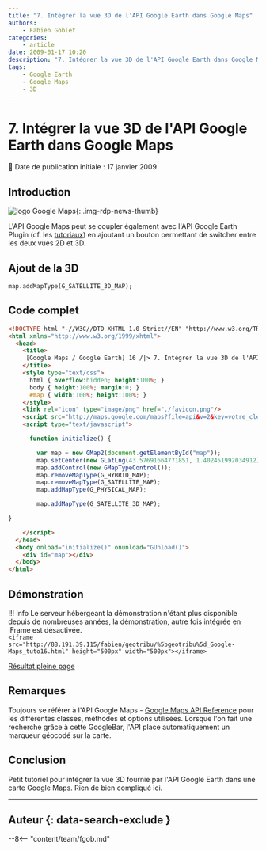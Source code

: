 ```yaml
---
title: "7. Intégrer la vue 3D de l'API Google Earth dans Google Maps"
authors:
    - Fabien Goblet
categories:
    - article
date: 2009-01-17 10:20
description: "7. Intégrer la vue 3D de l'API Google Earth dans Google Maps"
tags:
    - Google Earth
    - Google Maps
    - 3D
---
```


# 7. Intégrer la vue 3D de l'API Google Earth dans Google Maps

:calendar: Date de publication initiale : 17 janvier 2009

## Introduction

![logo Google Maps](https://cdn.geotribu.fr/img/logos-icones/entreprises_association/google/google_maps.png "logo Google Maps"){: .img-rdp-news-thumb}

L'API Google Maps peut se coupler également avec l'API Google Earth Plugin (cf. les [tutoriaux](http://www.geotribu.net/node/23)) en ajoutant un bouton permettant de switcher entre les deux vues 2D et 3D.  

## Ajout de la 3D

`map.addMapType(G_SATELLITE_3D_MAP);`  

## Code complet


```html
<!DOCTYPE html "-//W3C//DTD XHTML 1.0 Strict//EN" "http://www.w3.org/TR/xhtml1/DTD/xhtml1-strict.dtd">
<html xmlns="http://www.w3.org/1999/xhtml">
  <head>
    <title>
     [Google Maps / Google Earth] 16 /|> 7. Intégrer la vue 3D de l'API Google Earth dans Google Maps
    </title>
    <style type="text/css">
      html { overflow:hidden; height:100%; }
      body { height:100%; margin:0; }
      #map { width:100%; height:100%; }
    </style>
    <link rel="icon" type="image/png" href="./favicon.png"/>
    <script src="http://maps.google.com/maps?file=api&v=2&key=votre_cle_ici" type="text/javascript"></script>
    <script type="text/javascript">

      function initialize() {

        var map = new GMap2(document.getElementById("map"));
        map.setCenter(new GLatLng(43.57691664771851, 1.402451992034912),15);
        map.addControl(new GMapTypeControl());
        map.removeMapType(G_HYBRID_MAP);
        map.removeMapType(G_SATELLITE_MAP);
        map.addMapType(G_PHYSICAL_MAP);

        map.addMapType(G_SATELLITE_3D_MAP);

}

    </script>
  </head>
  <body onload="initialize()" onunload="GUnload()">
    <div id="map"></div>
  </body>
</html>
```

## Démonstration

!!! info
    Le serveur hébergeant la démonstration n'étant plus disponible depuis de nombreuses années, la démonstration, autre fois intégrée en iFrame est désactivée.  
    `<iframe src="http://88.191.39.115/fabien/geotribu/%5bgeotribu%5d_Google-Maps_tuto16.html" height="500px" width="500px"></iframe>`

[Résultat pleine page](http://88.191.39.115/fabien/geotribu/%5bgeotribu%5d_Google-Maps_tuto16.html)

## Remarques

Toujours se référer à l'API Google Maps - [Google Maps API Reference](http://code.google.com/apis/maps/documentation/reference.html) pour les différentes classes, méthodes et options utilisées.
Lorsque l'on fait une recherche grâce à cette GoogleBar, l'API place automatiquement un marqueur géocodé sur la carte.

## Conclusion

Petit tutoriel pour intégrer la vue 3D fournie par l'API Google Earth dans une carte Google Maps.
Rien de bien compliqué ici.

----

## Auteur {: data-search-exclude }

--8<-- "content/team/fgob.md"
